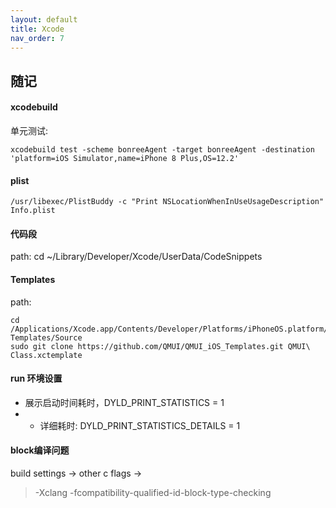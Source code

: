 ```yaml
---
layout: default
title: Xcode
nav_order: 7
---
```


## 随记

#### xcodebuild

单元测试:
~~~
xcodebuild test -scheme bonreeAgent -target bonreeAgent -destination 'platform=iOS Simulator,name=iPhone 8 Plus,OS=12.2'
~~~

#### plist
~~~
/usr/libexec/PlistBuddy -c "Print NSLocationWhenInUseUsageDescription" Info.plist
~~~

#### 代码段

path: cd ~/Library/Developer/Xcode/UserData/CodeSnippets

#### Templates

path: 
~~~
cd /Applications/Xcode.app/Contents/Developer/Platforms/iPhoneOS.platform/Developer/Library/Xcode/Templates/File\ Templates/Source
sudo git clone https://github.com/QMUI/QMUI_iOS_Templates.git QMUI\ Class.xctemplate
~~~

#### run 环境设置

- 展示启动时间耗时，DYLD_PRINT_STATISTICS = 1
- - 详细耗时: DYLD_PRINT_STATISTICS_DETAILS = 1

#### block编译问题
build settings -> other c flags -> 
>-Xclang -fcompatibility-qualified-id-block-type-checking
